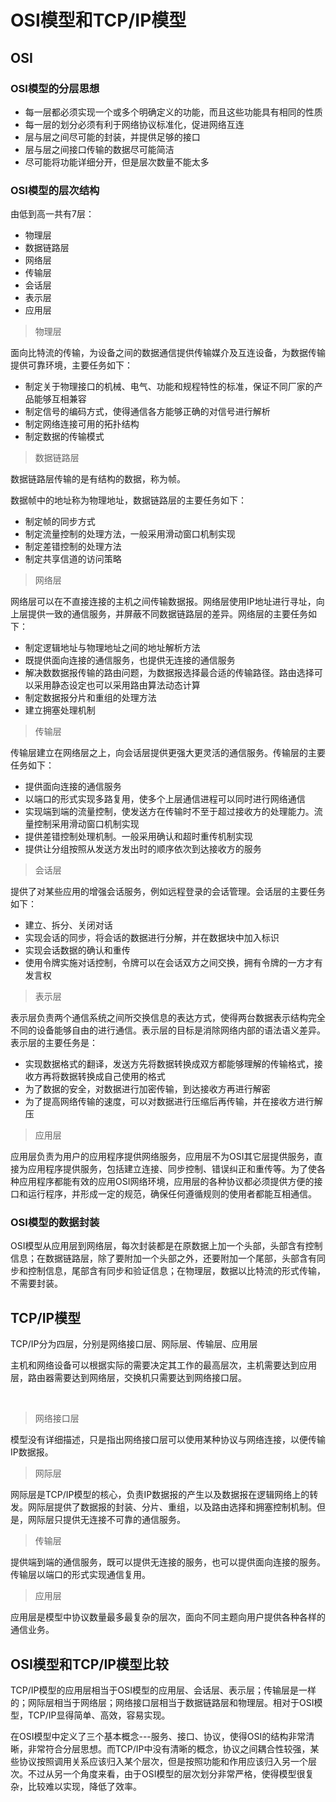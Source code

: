 # OSI模型和TCP/IP模型
## OSI
### OSI模型的分层思想
- 每一层都必须实现一个或多个明确定义的功能，而且这些功能具有相同的性质
- 每一层的划分必须有利于网络协议标准化，促进网络互连
- 层与层之间尽可能的封装，并提供足够的接口
- 层与层之间接口传输的数据尽可能简洁
- 尽可能将功能详细分开，但是层次数量不能太多

### OSI模型的层次结构
由低到高一共有7层：

- 物理层
- 数据链路层
- 网络层
- 传输层
- 会话层
- 表示层
- 应用层

> 物理层

面向比特流的传输，为设备之间的数据通信提供传输媒介及互连设备，为数据传输提供可靠环境，主要任务如下：

- 制定关于物理接口的机械、电气、功能和规程特性的标准，保证不同厂家的产品能够互相兼容
- 制定信号的编码方式，使得通信各方能够正确的对信号进行解析
- 制定网络连接可用的拓扑结构
- 制定数据的传输模式

> 数据链路层

数据链路层传输的是有结构的数据，称为帧。

数据帧中的地址称为物理地址，数据链路层的主要任务如下：

- 制定帧的同步方式
- 制定流量控制的处理方法，一般采用滑动窗口机制实现
- 制定差错控制的处理方法
- 制定共享信道的访问策略

> 网络层

网络层可以在不直接连接的主机之间传输数据报。网络层使用IP地址进行寻址，向上层提供一致的通信服务，并屏蔽不同数据链路层的差异。网络层的主要任务如下：

- 制定逻辑地址与物理地址之间的地址解析方法
- 既提供面向连接的通信服务，也提供无连接的通信服务
- 解决数数据报传输的路由问题，为数据报选择最合适的传输路径。路由选择可以采用静态设定也可以采用路由算法动态计算
- 制定数据报分片和重组的处理方法
- 建立拥塞处理机制

> 传输层

传输层建立在网络层之上，向会话层提供更强大更灵活的通信服务。传输层的主要任务如下：

- 提供面向连接的通信服务
- 以端口的形式实现多路复用，使多个上层通信进程可以同时进行网络通信
- 实现端到端的流量控制，使发送方在传输时不至于超过接收方的处理能力。流量控制采用滑动窗口机制实现
- 提供差错控制处理机制。一般采用确认和超时重传机制实现
- 提供让分组按照从发送方发出时的顺序依次到达接收方的服务

> 会话层

提供了对某些应用的增强会话服务，例如远程登录的会话管理。会话层的主要任务如下：

- 建立、拆分、关闭对话
- 实现会话的同步，将会话的数据进行分解，并在数据块中加入标识
- 实现会话数据的确认和重传
- 使用令牌实施对话控制，令牌可以在会话双方之间交换，拥有令牌的一方才有发言权

> 表示层

表示层负责两个通信系统之间所交换信息的表达方式，使得两台数据表示结构完全不同的设备能够自由的进行通信。表示层的目标是消除网络内部的语法语义差异。表示层的主要任务是：

- 实现数据格式的翻译，发送方先将数据转换成双方都能够理解的传输格式，接收方再将数据转换成自己使用的格式
- 为了数据的安全，对数据进行加密传输，到达接收方再进行解密
- 为了提高网络传输的速度，可以对数据进行压缩后再传输，并在接收方进行解压

> 应用层

应用层负责为用户的应用程序提供网络服务，应用层不为OSI其它层提供服务，直接为应用程序提供服务，包括建立连接、同步控制、错误纠正和重传等。为了使各种应用程序都能有效的应用OSI网络环境，应用层的各种协议都必须提供方便的接口和运行程序，并形成一定的规范，确保任何遵循规则的使用者都能互相通信。

### OSI模型的数据封装
OSI模型从应用层到网络层，每次封装都是在原数据上加一个头部，头部含有控制信息；在数据链路层，除了要附加一个头部之外，还要附加一个尾部，头部含有同步和控制信息，尾部含有同步和验证信息；在物理层，数据以比特流的形式传输，不需要封装。

## TCP/IP模型
TCP/IP分为四层，分别是网络接口层、网际层、传输层、应用层

主机和网络设备可以根据实际的需要决定其工作的最高层次，主机需要达到应用层，路由器需要达到网络层，交换机只需要达到网络接口层。

<br>



> 网络接口层

模型没有详细描述，只是指出网络接口层可以使用某种协议与网络连接，以便传输IP数据报。

> 网际层

网际层是TCP/IP模型的核心，负责IP数据报的产生以及数据报在逻辑网络上的转发。网际层提供了数据报的封装、分片、重组，以及路由选择和拥塞控制机制。但是，网际层只提供无连接不可靠的通信服务。

> 传输层

提供端到端的通信服务，既可以提供无连接的服务，也可以提供面向连接的服务。传输层以端口的形式实现通信复用。

> 应用层

应用层是模型中协议数量最多最复杂的层次，面向不同主题向用户提供各种各样的通信业务。

## OSI模型和TCP/IP模型比较
TCP/IP模型的应用层相当于OSI模型的应用层、会话层、表示层；传输层是一样的；网际层相当于网络层；网络接口层相当于数据链路层和物理层。相对于OSI模型，TCP/IP显得简单、高效，容易实现。

在OSI模型中定义了三个基本概念---服务、接口、协议，使得OSI的结构非常清晰，非常符合分层思想。而TCP/IP中没有清晰的概念，协议之间耦合性较强，某些协议按照调用关系应该归入某个层次，但是按照功能和作用应该归入另一个层次。不过从另一个角度来看，由于OSI模型的层次划分非常严格，使得模型很复杂，比较难以实现，降低了效率。